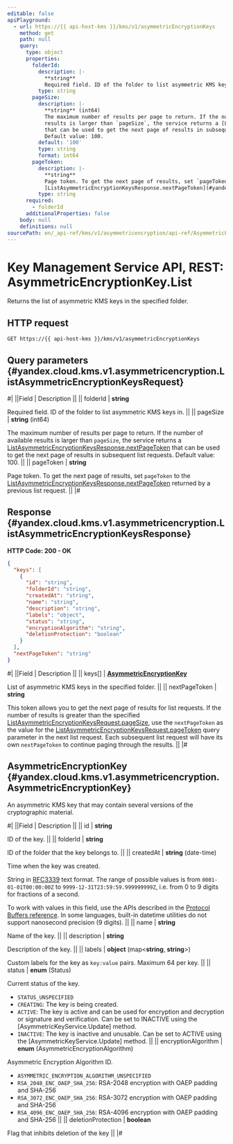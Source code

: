 ```yaml
---
editable: false
apiPlayground:
  - url: https://{{ api-host-kms }}/kms/v1/asymmetricEncryptionKeys
    method: get
    path: null
    query:
      type: object
      properties:
        folderId:
          description: |-
            **string**
            Required field. ID of the folder to list asymmetric KMS keys in.
          type: string
        pageSize:
          description: |-
            **string** (int64)
            The maximum number of results per page to return. If the number of available
            results is larger than `pageSize`, the service returns a [ListAsymmetricEncryptionKeysResponse.nextPageToken](#yandex.cloud.kms.v1.asymmetricencryption.ListAsymmetricEncryptionKeysResponse)
            that can be used to get the next page of results in subsequent list requests.
            Default value: 100.
          default: '100'
          type: string
          format: int64
        pageToken:
          description: |-
            **string**
            Page token. To get the next page of results, set `pageToken` to the
            [ListAsymmetricEncryptionKeysResponse.nextPageToken](#yandex.cloud.kms.v1.asymmetricencryption.ListAsymmetricEncryptionKeysResponse) returned by a previous list request.
          type: string
      required:
        - folderId
      additionalProperties: false
    body: null
    definitions: null
sourcePath: en/_api-ref/kms/v1/asymmetricencryption/api-ref/AsymmetricEncryptionKey/list.md
---
```


# Key Management Service API, REST: AsymmetricEncryptionKey.List

Returns the list of asymmetric KMS keys in the specified folder.

## HTTP request

```
GET https://{{ api-host-kms }}/kms/v1/asymmetricEncryptionKeys
```

## Query parameters {#yandex.cloud.kms.v1.asymmetricencryption.ListAsymmetricEncryptionKeysRequest}

#|
||Field | Description ||
|| folderId | **string**

Required field. ID of the folder to list asymmetric KMS keys in. ||
|| pageSize | **string** (int64)

The maximum number of results per page to return. If the number of available
results is larger than `pageSize`, the service returns a [ListAsymmetricEncryptionKeysResponse.nextPageToken](#yandex.cloud.kms.v1.asymmetricencryption.ListAsymmetricEncryptionKeysResponse)
that can be used to get the next page of results in subsequent list requests.
Default value: 100. ||
|| pageToken | **string**

Page token. To get the next page of results, set `pageToken` to the
[ListAsymmetricEncryptionKeysResponse.nextPageToken](#yandex.cloud.kms.v1.asymmetricencryption.ListAsymmetricEncryptionKeysResponse) returned by a previous list request. ||
|#

## Response {#yandex.cloud.kms.v1.asymmetricencryption.ListAsymmetricEncryptionKeysResponse}

**HTTP Code: 200 - OK**

```json
{
  "keys": [
    {
      "id": "string",
      "folderId": "string",
      "createdAt": "string",
      "name": "string",
      "description": "string",
      "labels": "object",
      "status": "string",
      "encryptionAlgorithm": "string",
      "deletionProtection": "boolean"
    }
  ],
  "nextPageToken": "string"
}
```

#|
||Field | Description ||
|| keys[] | **[AsymmetricEncryptionKey](#yandex.cloud.kms.v1.asymmetricencryption.AsymmetricEncryptionKey)**

List of asymmetric KMS keys in the specified folder. ||
|| nextPageToken | **string**

This token allows you to get the next page of results for list requests. If the number
of results is greater than the specified [ListAsymmetricEncryptionKeysRequest.pageSize](#yandex.cloud.kms.v1.asymmetricencryption.ListAsymmetricEncryptionKeysRequest), use
the `nextPageToken` as the value for the [ListAsymmetricEncryptionKeysRequest.pageToken](#yandex.cloud.kms.v1.asymmetricencryption.ListAsymmetricEncryptionKeysRequest) query parameter
in the next list request. Each subsequent list request will have its own
`nextPageToken` to continue paging through the results. ||
|#

## AsymmetricEncryptionKey {#yandex.cloud.kms.v1.asymmetricencryption.AsymmetricEncryptionKey}

An asymmetric KMS key that may contain several versions of the cryptographic material.

#|
||Field | Description ||
|| id | **string**

ID of the key. ||
|| folderId | **string**

ID of the folder that the key belongs to. ||
|| createdAt | **string** (date-time)

Time when the key was created.

String in [RFC3339](https://www.ietf.org/rfc/rfc3339.txt) text format. The range of possible values is from
`0001-01-01T00:00:00Z` to `9999-12-31T23:59:59.999999999Z`, i.e. from 0 to 9 digits for fractions of a second.

To work with values in this field, use the APIs described in the
[Protocol Buffers reference](https://developers.google.com/protocol-buffers/docs/reference/overview).
In some languages, built-in datetime utilities do not support nanosecond precision (9 digits). ||
|| name | **string**

Name of the key. ||
|| description | **string**

Description of the key. ||
|| labels | **object** (map<**string**, **string**>)

Custom labels for the key as `key:value` pairs. Maximum 64 per key. ||
|| status | **enum** (Status)

Current status of the key.

- `STATUS_UNSPECIFIED`
- `CREATING`: The key is being created.
- `ACTIVE`: The key is active and can be used for encryption and decryption or signature and verification.
Can be set to INACTIVE using the [AsymmetricKeyService.Update] method.
- `INACTIVE`: The key is inactive and unusable.
Can be set to ACTIVE using the [AsymmetricKeyService.Update] method. ||
|| encryptionAlgorithm | **enum** (AsymmetricEncryptionAlgorithm)

Asymmetric Encryption Algorithm ID.

- `ASYMMETRIC_ENCRYPTION_ALGORITHM_UNSPECIFIED`
- `RSA_2048_ENC_OAEP_SHA_256`: RSA-2048 encryption with OAEP padding and SHA-256
- `RSA_3072_ENC_OAEP_SHA_256`: RSA-3072 encryption with OAEP padding and SHA-256
- `RSA_4096_ENC_OAEP_SHA_256`: RSA-4096 encryption with OAEP padding and SHA-256 ||
|| deletionProtection | **boolean**

Flag that inhibits deletion of the key ||
|#